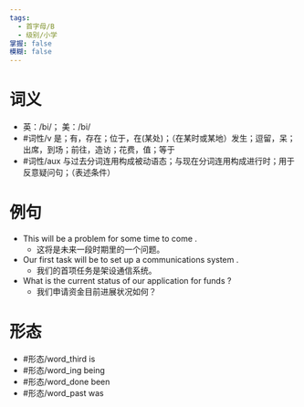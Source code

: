 ```yaml
---
tags:
  - 首字母/B
  - 级别/小学
掌握: false
模糊: false
---
```

# 词义
- 英：/bi/； 美：/bi/
- #词性/v  是；有，存在；位于，在(某处)；（在某时或某地）发生；逗留，呆；出席，到场；前往，造访；花费，值；等于
- #词性/aux  与过去分词连用构成被动语态；与现在分词连用构成进行时；用于反意疑问句；（表述条件）
# 例句
- This will be a problem for some time to come .
	- 这将是未来一段时期里的一个问题。
- Our first task will be to set up a communications system .
	- 我们的首项任务是架设通信系统。
- What is the current status of our application for funds ?
	- 我们申请资金目前进展状况如何？
# 形态
- #形态/word_third is
- #形态/word_ing being
- #形态/word_done been
- #形态/word_past was
